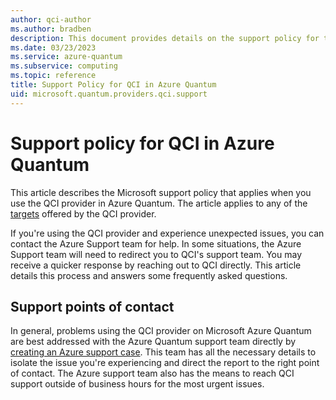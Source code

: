 ```yaml
---
author: qci-author
ms.author: bradben
description: This document provides details on the support policy for the CI provider in Azure Quantum
ms.date: 03/23/2023
ms.service: azure-quantum
ms.subservice: computing
ms.topic: reference
title: Support Policy for QCI in Azure Quantum
uid: microsoft.quantum.providers.qci.support
---
```


# Support policy for QCI in Azure Quantum

This article describes the Microsoft support policy that applies when you use the QCI provider in Azure Quantum. The article applies to any of the [targets](xref:microsoft.quantum.providers.qci) offered by the QCI provider.

If you're using the QCI provider and experience unexpected issues, you can contact the Azure Support team for help. In some situations, the Azure Support team will need to redirect you to QCI's support team. You may receive a quicker response by reaching out to QCI directly. This article details this process and answers some frequently asked questions.

## Support points of contact

In general, problems using the QCI provider on Microsoft Azure Quantum are best addressed with the Azure Quantum support team directly by [creating an Azure support case](/azure/azure-portal/supportability/how-to-create-azure-support-request). This team has all the necessary details to isolate the issue you're experiencing and direct the report to the right point of contact. The Azure support team also has the means to reach QCI support outside of business hours for the most urgent issues.

<!--  OPTIONAL SECTIONS WILL DEPEND ON THE PROVIDER'S POLICIES. SEE OTHER PROVIDER SUPPORT TOPICS FOR EXAMPLES>
